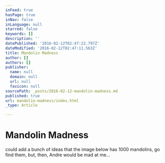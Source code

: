 ```yaml
---
inFeed: true
hasPage: true
inNav: false
inLanguage: null
starred: false
keywords: []
description: ''
datePublished: '2016-02-12T02:47:22.797Z'
dateModified: '2016-02-12T02:47:11.563Z'
title: Mandolin Madness
author: []
authors: []
publisher:
  name: null
  domain: null
  url: null
  favicon: null
sourcePath: _posts/2016-02-12-mandolin-madness.md
published: true
url: mandolin-madness/index.html
_type: Article

---
```

# Mandolin Madness

could add a bunch of ideas that the image below has 1000 mandolins, go find them, but, then, Andre would be mad at me...
